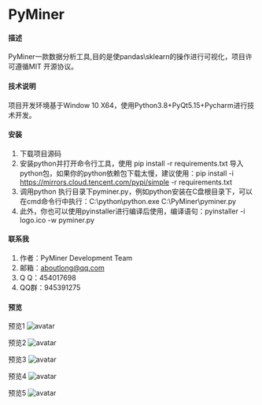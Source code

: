 # PyMiner

#### 描述
PyMiner一款数据分析工具,目的是使pandas\sklearn的操作进行可视化，项目许可遵循MIT 开源协议。

#### 技术说明
项目开发环境基于Window 10 X64，使用Python3.8+PyQt5.15+Pycharm进行技术开发。

#### 安装

1. 下载项目源码 
2. 安装python并打开命令行工具，使用 pip install -r requirements.txt 导入python包，如果你的python依赖包下载太慢，建议使用：pip install -i https://mirrors.cloud.tencent.com/pypi/simple -r requirements.txt
3. 调用python 执行目录下pyminer.py，例如python安装在C盘根目录下，可以在cmd命令行中执行：C:\python\python.exe C:\PyMiner\pyminer.py
4. 此外，你也可以使用pyinstaller进行编译后使用，编译语句：pyinstaller -i logo.ico -w pyminer.py


#### 联系我

1.  作者：PyMiner Development Team
2.  邮箱：aboutlong@qq.com
3.  Q Q：454017698
4.  QQ群：945391275

#### 预览

预览1
![avatar](https://s1.ax1x.com/2020/08/21/dY7WtA.md.png)

预览2
![avatar](https://s1.ax1x.com/2020/08/21/dY7I6f.md.png)

预览3
![avatar](https://s1.ax1x.com/2020/08/21/dY7oX8.md.png)

预览4
![avatar](https://s1.ax1x.com/2020/08/21/dY751P.md.png)

预览5
![avatar](https://s1.ax1x.com/2020/08/21/dY74pt.md.png)